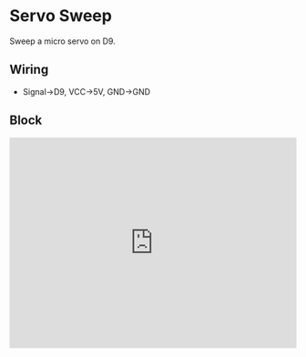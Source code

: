 # Servo Sweep

Sweep a micro servo on D9.

## Wiring
- Signal→D9, VCC→5V, GND→GND

## Block
<div style="position:relative;height:calc(300px + 5em);width:100%;overflow:hidden;"><iframe style="position:absolute;top:0;left:0;width:100%;height:100%;" src="https://makecode.microbit.org/---codeembed#pub:S24389-18801-67362-03356" allowfullscreen="allowfullscreen" frameborder="0" sandbox="allow-scripts allow-same-origin"></iframe></div>

